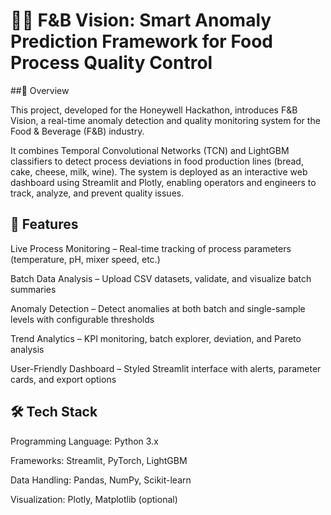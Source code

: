 # 🍞🥛 F&B Vision: Smart Anomaly Prediction Framework for Food Process Quality Control
##📌 Overview

This project, developed for the Honeywell Hackathon, introduces F&B Vision, a real-time anomaly detection and quality monitoring system for the Food & Beverage (F&B) industry.

It combines Temporal Convolutional Networks (TCN) and LightGBM classifiers to detect process deviations in food production lines (bread, cake, cheese, milk, wine). The system is deployed as an interactive web dashboard using Streamlit and Plotly, enabling operators and engineers to track, analyze, and prevent quality issues.

## 🚀 Features

Live Process Monitoring – Real-time tracking of process parameters (temperature, pH, mixer speed, etc.)

Batch Data Analysis – Upload CSV datasets, validate, and visualize batch summaries

Anomaly Detection – Detect anomalies at both batch and single-sample levels with configurable thresholds

Trend Analytics – KPI monitoring, batch explorer, deviation, and Pareto analysis

User-Friendly Dashboard – Styled Streamlit interface with alerts, parameter cards, and export options

## 🛠️ Tech Stack

Programming Language: Python 3.x

Frameworks: Streamlit, PyTorch, LightGBM

Data Handling: Pandas, NumPy, Scikit-learn

Visualization: Plotly, Matplotlib (optional)


